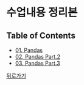 # 수업내용 정리본
## Table of Contents
- [01. Pandas](https://wind-kyle.github.io/ai-course-fundamentals/docs/01.%20Pandas)
- [02. Pandas Part.2](https://wind-kyle.github.io/ai-course-fundamentals/docs/02.%20Pandas%20Part%202)
- [03. Pandas Part.3](https://wind-kyle.github.io/ai-course-fundamentals/docs/02.%20Pandas%20Part%203)

[뒤로가기](https://wind-kyle.github.io/ai-course-fundamentals/)
